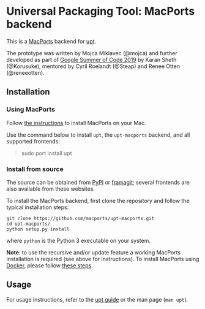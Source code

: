 # Universal Packaging Tool: MacPorts backend
This is a [MacPorts](https://www.macports.org) backend for [upt](https://pypi.python.org/pypi/upt).

The prototype was written by Mojca Miklavec (@mojca) and further developed as part of
[Google Summer of Code 2019](https://summerofcode.withgoogle.com/archive/2019) by
Karan Sheth (@Korusuke), mentored by Cyril Roelandt (@Steap) and Renee Otten (@reneeotten).

## Installation

### Using MacPorts
Follow [the instructions](https://www.macports.org/install.php) to install MacPorts on your Mac.

Use the command below to install `upt`, the `upt-macports` backend, and all supported frontends:

> sudo port install upt

### Install from source
The source can be obtained from [PyPI](https://pypi.org/project/upt/) or [framagit](https://framagit.org/upt/upt); several
frontends are also available from these websites.

To install the MacPorts backend, first clone the repository and follow the typical installation steps:
```
git clone https://github.com/macports/upt-macports.git
cd upt-macports/
python setup.py install
```
where `python` is the Python 3 executable on your system.

**Note**: to use the recursive and/or update feature a working MacPorts installation is required (see above for instructions).
To install MacPorts using [Docker](https://www.docker.com/), please follow [these steps](https://github.com/Korusuke/MacPorts-Docker).

## Usage

For usage instructions, refer to the [upt guide](https://framagit.org/upt/upt/blob/master/README.md) or the man page (`man upt`).
